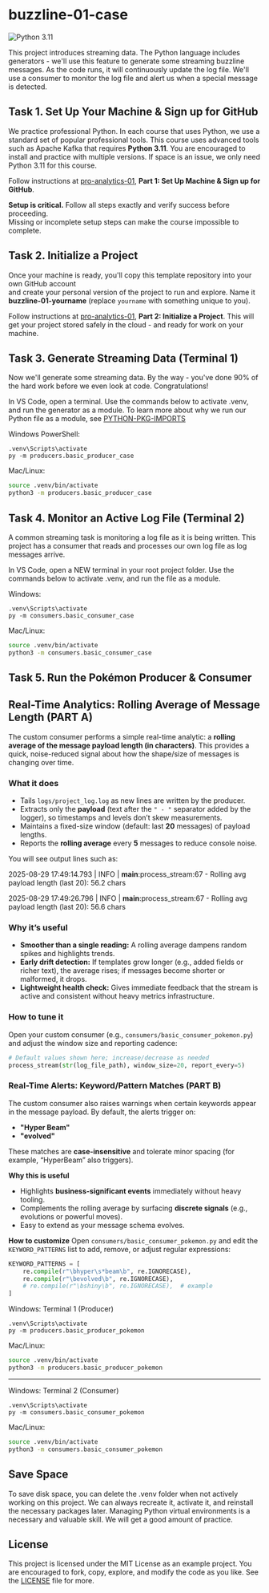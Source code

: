 # buzzline-01-case

![Python 3.11](https://img.shields.io/badge/Python-3.11-blue?logo=python&logoColor=white)

This project introduces streaming data. 
The Python language includes generators - we'll use this feature to generate some streaming buzzline messages. 
As the code runs, it will continuously update the log file. 
We'll use a consumer to monitor the log file and alert us when a special message is detected. 

## Task 1. Set Up Your Machine & Sign up for GitHub

We practice professional Python. In each course that uses Python, we use a standard set of popular professional tools. 
This course uses advanced tools such as Apache Kafka that requires **Python 3.11**. 
You are encouraged to install and practice with multiple versions. 
If space is an issue, we only need Python 3.11 for this course. 

Follow instructions at [pro-analytics-01](https://github.com/denisecase/pro-analytics-01), **Part 1: Set Up Machine & Sign up for GitHub**.

**Setup is critical.** Follow all steps exactly and verify success before proceeding.  
Missing or incomplete setup steps can make the course impossible to complete.

## Task 2. Initialize a Project

Once your machine is ready, you'll copy this template repository into your own GitHub account  
and create your personal version of the project to run and explore. 
Name it **buzzline-01-yourname** (replace `yourname` with something unique to you).  

Follow instructions at [pro-analytics-01](https://github.com/denisecase/pro-analytics-01), **Part 2: Initialize a Project**.
This will get your project stored safely in the cloud - and ready for work on your machine. 

## Task 3. Generate Streaming Data (Terminal 1)

Now we'll generate some streaming data. 
By the way - you've done 90% of the hard work before we even look at code. 
Congratulations!

In VS Code, open a terminal.
Use the commands below to activate .venv, and run the generator as a module. 
To learn more about why we run our Python file as a module, see [PYTHON-PKG-IMPORTS](docs/PYTHON-PKG-IMPORTS.md) 

Windows PowerShell:

```shell
.venv\Scripts\activate
py -m producers.basic_producer_case
```

Mac/Linux:
```zsh
source .venv/bin/activate
python3 -m producers.basic_producer_case
```

## Task 4. Monitor an Active Log File (Terminal 2)

A common streaming task is monitoring a log file as it is being written. 
This project has a consumer that reads and processes our own log file as log messages arrive. 

In VS Code, open a NEW terminal in your root project folder. 
Use the commands below to activate .venv, and run the file as a module. 

Windows:
```shell
.venv\Scripts\activate
py -m consumers.basic_consumer_case
```

Mac/Linux:
```zsh
source .venv/bin/activate
python3 -m consumers.basic_consumer_case
```

## Task 5. Run the Pokémon Producer & Consumer

## Real-Time Analytics: Rolling Average of Message Length  (PART A)

The custom consumer performs a simple real-time analytic: a **rolling average of the message payload length (in characters)**. This provides a quick, noise-reduced signal about how the shape/size of messages is changing over time.

### What it does
- Tails `logs/project_log.log` as new lines are written by the producer.
- Extracts only the **payload** (text after the `" - "` separator added by the logger), so timestamps and levels don’t skew measurements.
- Maintains a fixed-size window (default: last **20** messages) of payload lengths.
- Reports the **rolling average** every **5** messages to reduce console noise.

You will see output lines such as:

2025-08-29 17:49:14.793 | INFO     | __main__:process_stream:67 - Rolling avg payload length (last 20): 56.2 chars

2025-08-29 17:49:26.796 | INFO     | __main__:process_stream:67 - Rolling avg payload length (last 20): 56.6 chars

### Why it’s useful
- **Smoother than a single reading:** A rolling average dampens random spikes and highlights trends.
- **Early drift detection:** If templates grow longer (e.g., added fields or richer text), the average rises; if messages become shorter or malformed, it drops.
- **Lightweight health check:** Gives immediate feedback that the stream is active and consistent without heavy metrics infrastructure.

### How to tune it
Open your custom consumer (e.g., `consumers/basic_consumer_pokemon.py`) and adjust the window size and reporting cadence:
```python
# Default values shown here; increase/decrease as needed
process_stream(str(log_file_path), window_size=20, report_every=5)
```

### Real-Time Alerts: Keyword/Pattern Matches (PART B)

The custom consumer also raises warnings when certain keywords appear in the message payload. By default, the alerts trigger on:
- **"Hyper Beam"**
- **"evolved"**

These matches are **case-insensitive** and tolerate minor spacing (for example, “HyperBeam” also triggers).

**Why this is useful**
- Highlights **business-significant events** immediately without heavy tooling.
- Complements the rolling average by surfacing **discrete signals** (e.g., evolutions or powerful moves).
- Easy to extend as your message schema evolves.

**How to customize**
Open `consumers/basic_consumer_pokemon.py` and edit the `KEYWORD_PATTERNS` list to add, remove, or adjust regular expressions:
```python
KEYWORD_PATTERNS = [
    re.compile(r"\bhyper\s*beam\b", re.IGNORECASE),
    re.compile(r"\bevolved\b", re.IGNORECASE),
    # re.compile(r"\bshiny\b", re.IGNORECASE),  # example
]
```


Windows: Terminal 1 (Producer)
```shell
.venv\Scripts\activate
py -m producers.basic_producer_pokemon
```

Mac/Linux:
```zsh
source .venv/bin/activate
python3 -m producers.basic_producer_pokemon
```

---

Windows: Terminal 2 (Consumer)
```shell
.venv\Scripts\activate
py -m consumers.basic_consumer_pokemon
```

Mac/Linux:
```zsh
source .venv/bin/activate
python3 -m consumers.basic_consumer_pokemon
```

## Save Space
To save disk space, you can delete the .venv folder when not actively working on this project.
We can always recreate it, activate it, and reinstall the necessary packages later. 
Managing Python virtual environments is a necessary and valuable skill. 
We will get a good amount of practice. 

## License
This project is licensed under the MIT License as an example project. 
You are encouraged to fork, copy, explore, and modify the code as you like. 
See the [LICENSE](LICENSE.txt) file for more.
